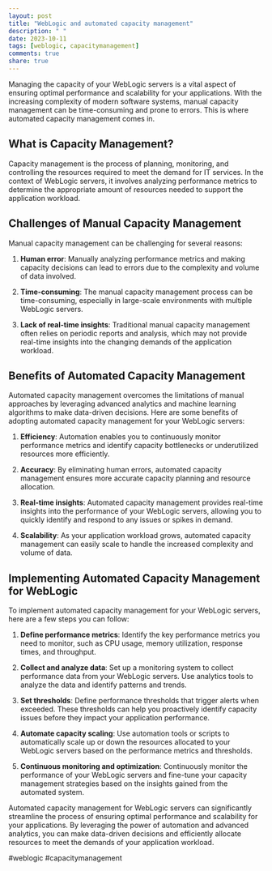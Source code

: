 ```yaml
---
layout: post
title: "WebLogic and automated capacity management"
description: " "
date: 2023-10-11
tags: [weblogic, capacitymanagement]
comments: true
share: true
---
```


Managing the capacity of your WebLogic servers is a vital aspect of ensuring optimal performance and scalability for your applications. With the increasing complexity of modern software systems, manual capacity management can be time-consuming and prone to errors. This is where automated capacity management comes in.

## What is Capacity Management?

Capacity management is the process of planning, monitoring, and controlling the resources required to meet the demand for IT services. In the context of WebLogic servers, it involves analyzing performance metrics to determine the appropriate amount of resources needed to support the application workload.

## Challenges of Manual Capacity Management

Manual capacity management can be challenging for several reasons:

1. **Human error**: Manually analyzing performance metrics and making capacity decisions can lead to errors due to the complexity and volume of data involved.

2. **Time-consuming**: The manual capacity management process can be time-consuming, especially in large-scale environments with multiple WebLogic servers.

3. **Lack of real-time insights**: Traditional manual capacity management often relies on periodic reports and analysis, which may not provide real-time insights into the changing demands of the application workload.

## Benefits of Automated Capacity Management

Automated capacity management overcomes the limitations of manual approaches by leveraging advanced analytics and machine learning algorithms to make data-driven decisions. Here are some benefits of adopting automated capacity management for your WebLogic servers:

1. **Efficiency**: Automation enables you to continuously monitor performance metrics and identify capacity bottlenecks or underutilized resources more efficiently.

2. **Accuracy**: By eliminating human errors, automated capacity management ensures more accurate capacity planning and resource allocation.

3. **Real-time insights**: Automated capacity management provides real-time insights into the performance of your WebLogic servers, allowing you to quickly identify and respond to any issues or spikes in demand.

4. **Scalability**: As your application workload grows, automated capacity management can easily scale to handle the increased complexity and volume of data.

## Implementing Automated Capacity Management for WebLogic

To implement automated capacity management for your WebLogic servers, here are a few steps you can follow:

1. **Define performance metrics**: Identify the key performance metrics you need to monitor, such as CPU usage, memory utilization, response times, and throughput.

2. **Collect and analyze data**: Set up a monitoring system to collect performance data from your WebLogic servers. Use analytics tools to analyze the data and identify patterns and trends.

3. **Set thresholds**: Define performance thresholds that trigger alerts when exceeded. These thresholds can help you proactively identify capacity issues before they impact your application performance.

4. **Automate capacity scaling**: Use automation tools or scripts to automatically scale up or down the resources allocated to your WebLogic servers based on the performance metrics and thresholds.

5. **Continuous monitoring and optimization**: Continuously monitor the performance of your WebLogic servers and fine-tune your capacity management strategies based on the insights gained from the automated system.

Automated capacity management for WebLogic servers can significantly streamline the process of ensuring optimal performance and scalability for your applications. By leveraging the power of automation and advanced analytics, you can make data-driven decisions and efficiently allocate resources to meet the demands of your application workload.

#weblogic #capacitymanagement